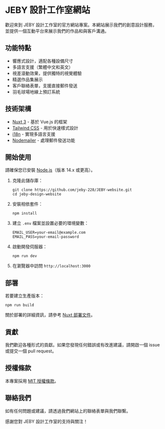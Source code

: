 # JEBY 設計工作室網站

歡迎來到 JEBY 設計工作室的官方網站專案。本網站展示我們的創意設計服務，並提供一個互動平台來展示我們的作品和與客戶溝通。

## 功能特點

- 響應式設計，適配各種設備尺寸
- 多語言支援（繁體中文和英文）
- 視差滾動效果，提供獨特的視覺體驗
- 精選作品集展示
- 客戶聯絡表單，支援直接郵件發送
- 羽毛球場地線上預訂系統

## 技術架構

- [Nuxt 3](https://nuxt.com/) - 基於 Vue.js 的框架
- [Tailwind CSS](https://tailwindcss.com/) - 用於快速樣式設計
- [i18n](https://i18n.nuxtjs.org/) - 實現多語言支援
- [Nodemailer](https://nodemailer.com/) - 處理郵件發送功能

## 開始使用

請確保您已安裝 [Node.js](https://nodejs.org/)（版本 14.x 或更高）。

1. 克隆此儲存庫：
   ```
   git clone https://github.com/jeby-228/JEBY-website.git
   cd jeby-design-website
   ```

2. 安裝相依套件：
   ```
   npm install
   ```

3. 建立 `.env` 檔案並設置必要的環境變數：
   ```
   EMAIL_USER=your-email@example.com
   EMAIL_PASS=your-email-password
   ```

4. 啟動開發伺服器：
   ```
   npm run dev
   ```

5. 在瀏覽器中訪問 `http://localhost:3000`

## 部署

若要建立生產版本：

```
npm run build
```

關於部署的詳細資訊，請參考 [Nuxt 部署文件](https://nuxt.com/docs/getting-started/deployment)。

## 貢獻

我們歡迎各種形式的貢獻。如果您發現任何錯誤或有改進建議，請開啟一個 issue 或提交一個 pull request。

## 授權條款

本專案採用 [MIT 授權條款](LICENSE)。

## 聯絡我們

如有任何問題或建議，請透過我們網站上的聯絡表單與我們聯繫。

感謝您對 JEBY 設計工作室的支持與關注！
